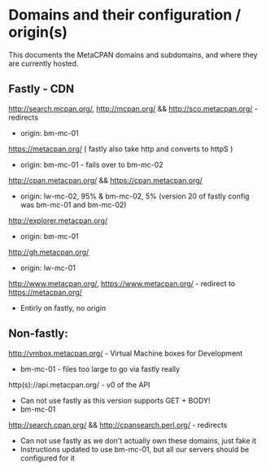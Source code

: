 # Domains and their configuration / origin(s)

This documents the MetaCPAN domains and subdomains, and where
they are currently hosted.

## Fastly - CDN

http://search.mcpan.org/, http://mcpan.org/ && http://sco.metacpan.org/ - redirects

 * origin: bm-mc-01

https://metacpan.org/  ( fastly also take http and converts to httpS )

 * origin: bm-mc-01 - fails over to bm-mc-02

http://cpan.metacpan.org/ && https://cpan.metacpan.org/

 * origin: lw-mc-02, 95% & bm-mc-02, 5% (version 20 of fastly config was bm-mc-01 and bm-mc-02)

http://explorer.metacpan.org/

 * origin: bm-mc-01

http://gh.metacpan.org/

 * origin: lw-mc-01

http://www.metacpan.org/, https://www.metacpan.org/ - redirect to https://metacpan.org/

 * Entirly on fastly, no origin

## Non-fastly:

http://vmbox.metacpan.org/ - Virtual Machine boxes for Development

  * bm-mc-01 - files too large to go via fastly really

http(s)://api.metacpan.org/ - v0 of the API

  * Can not use fastly as this version supports GET + BODY!
  * bm-mc-01

http://search.cpan.org/ && http://cpansearch.perl.org/ - redirects

  * Can not use fastly as we don't actually own these domains, just fake it
  * Instructions updated to use bm-mc-01, but all our servers should be configured for it

